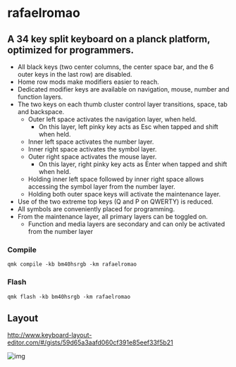 # rafaelromao

## A 34 key split keyboard on a planck platform, optimized for programmers.

- All black keys (two center columns, the center space bar, and the 6 outer keys in the last row) are disabled.
- Home row mods make modifiers easier to reach.
- Dedicated modifier keys are available on navigation, mouse, number and function layers.
- The two keys on each thumb cluster control layer transitions, space, tab and backspace.
  - Outer left space activates the navigation layer, when held.
    - On this layer, left pinky key acts as Esc when tapped and shift when held.
  - Inner left space activates the number layer.
  - Inner right space activates the symbol layer.
  - Outer right space activates the mouse layer.
    - On this layer, right pinky key acts as Enter when tapped and shift when held.
  - Holding inner left space followed by inner right space allows accessing the symbol layer from the number layer.
  - Holding both outer space keys will activate the maintenance layer.
- Use of the two extreme top keys (Q and P on QWERTY) is reduced.
- All symbols are conveniently placed for programming.
- From the maintenance layer, all primary layers can be toggled on.
  - Function and media layers are secondary and can only be activated from the number layer

### Compile

`qmk compile -kb bm40hsrgb -km rafaelromao`

### Flash

`qmk flash -kb bm40hsrgb -km rafaelromao`

## Layout

http://www.keyboard-layout-editor.com/#/gists/59d65a3aafd060cf391e85eef33f5b21

![img](https://i.imgur.com/Xo5Fadh.png)

